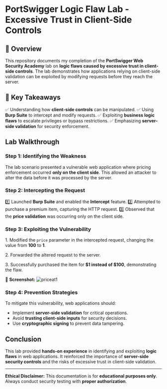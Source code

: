 #  PortSwigger Logic Flaw Lab - Excessive Trust in Client-Side Controls

## 📌 Overview
This repository documents my completion of the **PortSwigger Web Security Academy** lab on **logic flaws caused by excessive trust in client-side controls**. The lab demonstrates how applications relying on client-side validation can be exploited by modifying requests before they reach the server.

## 🔑 Key Takeaways
✅ Understanding how **client-side controls** can be manipulated.
✅ Using **Burp Suite** to intercept and modify requests.
✅ Exploiting **business logic flaws** to escalate privileges or bypass restrictions.
✅ Emphasizing **server-side validation** for security enforcement.

## Lab Walkthrough

### Step 1: Identifying the Weakness
The lab scenario presented a vulnerable web application where pricing enforcement occurred **only on the client side**. This allowed an attacker to alter the data before it was processed by the server.

###  Step 2: Intercepting the Request
1️⃣ Launched **Burp Suite** and enabled the **Intercept** feature.
2️⃣ Attempted to purchase a premium item, capturing the HTTP request.
3️⃣ Observed that the **price validation** was occurring only on the client side.

###  Step 3: Exploiting the Vulnerability
1️. Modified the `price` parameter in the intercepted request, changing the value from **100** to **1**.

2️. Forwarded the altered request to the server.

3️. Successfully purchased the item for **$1 instead of $100**, demonstrating the flaw.

📸 **Screenshot:** ![priceat1](https://github.com/user-attachments/assets/f06fbb74-f467-4a8b-875d-b2f1be4b1282)

###  Step 4: Prevention Strategies
To mitigate this vulnerability, web applications should:
-  Implement **server-side validation** for critical operations.
-  Avoid **trusting client-side inputs** for security decisions.
-  Use **cryptographic signing** to prevent data tampering.

##  Conclusion
This lab provided **hands-on experience** in identifying and exploiting **logic flaws** in web applications. It reinforced the importance of **server-side security controls** and the risks of excessive trust in client-side validation.

---
 **Ethical Disclaimer:** This documentation is for **educational purposes only**. Always conduct security testing with **proper authorization**.


